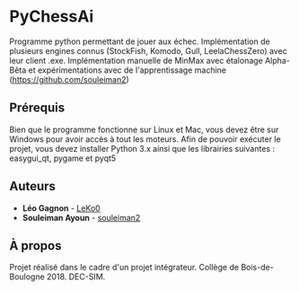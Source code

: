 # PyChessAi

Programme python permettant de jouer aux échec. Implémentation de plusieurs engines connus (StockFish, Komodo, Gull, LeelaChessZero) avec leur client .exe. Implémentation manuelle de MinMax avec étalonage Alpha-Bêta et expérimentations avec de l'apprentissage machine (https://github.com/souleiman2)

## Prérequis

Bien que le programme fonctionne sur Linux et Mac, vous devez être sur Windows pour avoir accès à tout les moteurs. Afin de pouvoir exécuter le projet, vous devez installer Python 3.x ainsi que les librairies suivantes : easygui_qt, pygame et pyqt5

## Auteurs

* **Léo Gagnon** - [LeKo0](https://github.com/LeKo0)
* **Souleiman Ayoun** - [souleiman2](https://github.com/souleiman2)

## À propos

Projet réalisé dans le cadre d'un projet intégrateur. Collège de Bois-de-Boulogne 2018. DEC-SIM.
